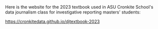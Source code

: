 Here is the website for the 2023 textbook used in ASU Cronkite School's data journalism class for investigative reporting masters' students: 

https://cronkitedata.github.io/djtextbook-2023

